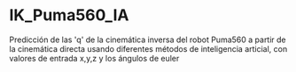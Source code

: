 # IK_Puma560_IA
Predicción de las 'q' de la cinemática inversa del robot Puma560 a partir de la cinemática directa usando diferentes métodos de inteligencia articial, con valores de entrada x,y,z y los ángulos de euler
